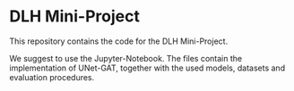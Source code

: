 # DLH Mini-Project

This repository contains the code for the DLH Mini-Project.

We suggest to use the Jupyter-Notebook. The files contain the implementation of UNet-GAT, together with the used models, datasets and evaluation procedures.